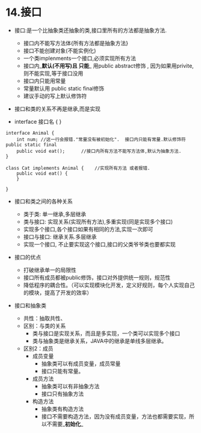 # 14.接口

* 接口:是一个比抽象类还抽象的类,接口里所有的方法都是抽象方法.

  * 接口内不能写方法体{所有方法都是抽象方法}
  * 接口不能创建对象\(不能实例化\)
  * 一个类implenments一个接口,必须实现所有方法
  * 接口内_**默认\(不用写\)且 只能**_ 用public abstract修饰 , 因为如果用privite,则不能实现,等于接口没用
  * 接口内只能用常量
  * 常量默认用 public static final修饰
  * 建议手动的写上默认修饰符

* 接口和类的关系不再是继承,而是实现

 

* interface 接口名 { }

```text
interface Animal {
    int num; //这一行会报错."常量没有被初始化".  接口内只能有常量.默认修饰符public static final
    public void eat();      //接口内所有方法不能写方法体,默认为抽象方法.
}

class Cat implements Animal {    //实现所有方法 或者报错.
    public void eat() {
    }
    
}
```

* 接口和类之间的各种关系
  * 类于类: 单一继承,多层继承
  * 类与接口: 实现关系\(实现所有方法\),多重实现\(同是实现多个接口\)
  * 实现多个接口,各个接口如果有相同的方法,实现一次即可
  * 接口与接口: 继承关系.多层继承
  * 实现一个接口, 不止要实现这个接口,接口的父类爷爷类也要都实现
* 接口的优点

  * 打破继承单一的局限性
  * 接口所有成员都被public修饰，接口对外提供统一规则，规范性
  * 降低程序的耦合性。（可以实现模块化开发，定义好规则，每个人实现自己的模块，提高了开发的效率）

* 接口和抽象类
  * 共性：抽取共性、
  * 区别：与类的关系
    * 类与接口是实现关系，而且是多实现，一个类可以实现多个接口
    * 类与抽象类是继承关系，JAVA中的继承是单线多层继承。
  * 区别2：成员
    * 成员变量
      * 抽象类可以有成员变量，成员常量
      * 接口只能有常量。
    * 成员方法
      * 抽象类可以有非抽象方法
      * 接口只有抽象方法
    * 构造方法
      * 抽象类有构造方法
      * 接口不需要构造方法，因为没有成员变量，方法也都需要实现，所以不需要_**初始化**_





